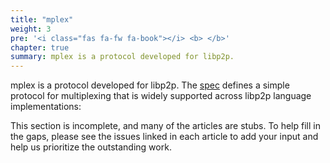 ```yaml
---
title: "mplex"
weight: 3
pre: '<i class="fas fa-fw fa-book"></i> <b> </b>'
chapter: true
summary: mplex is a protocol developed for libp2p.
---
```


mplex is a protocol developed for libp2p. The [spec](https://github.com/libp2p/specs/tree/master/mplex) defines a simple protocol for multiplexing that is widely supported across libp2p language implementations:

<!-- ADD NOTICE -->
This section is incomplete, and many of the articles are stubs. To help fill in
the gaps, please see the issues linked in each article to add your input and
help us prioritize the outstanding work.


